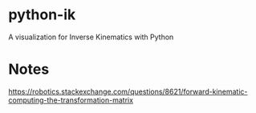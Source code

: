 # python-ik
A visualization for Inverse Kinematics with Python


# Notes

https://robotics.stackexchange.com/questions/8621/forward-kinematic-computing-the-transformation-matrix